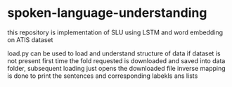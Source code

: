 # spoken-language-understanding
this repository is implementation of SLU using LSTM and word embedding on ATIS dataset

load.py can be used to load and understand structure of data
if dataset is not present first time the fold requested is downloaded and saved into data folder, subsequent loading just opens the downloaded file
inverse mapping is done to print the sentences and corresponding labekls ans lists
